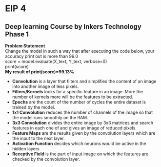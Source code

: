 # EIP 4
## Deep learning Course by Inkers Technology Phase 1
**Problem Statement**</br>
Change the model in such a way that after executing the code below, your accuracy print out is more than 99.0</br>
score = model.evaluate(X_text, Y_text, verbose=0)</br>
print(score)</br>
**My result of print(score)=99.13%**</br>

- **Convolution** is a layer that filters and simplifies the content of an image into another image of less pixels.
- **Filters/Kernels** looks for a specific feature in an image. More the number of kernels more will be the features to be extracted.
- **Epochs** are the count of the number of cycles the entire dataset is trained by the model.
- **1x1 Convolution** reduces the number of channels of the image so that the model runs smoothly on the RAM.
- **3x3 Convolution** divides the entire image by 3x3 matrices and search features in each one of  and gives an image of reduced pixels.
- **Feature Maps** are the results given by the convolution layers which are the input to the next layer.
- **Activation Function** decides which neurons would be active in the hidden layers
- **Receptive Field** is the part of input image on which the features are checked by the convolution layer.
